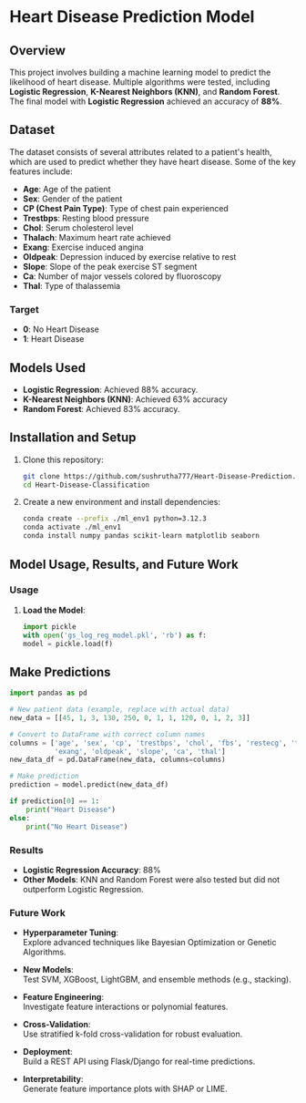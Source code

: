 # Heart Disease Prediction Model

## Overview

This project involves building a machine learning model to predict the likelihood of heart disease. Multiple algorithms were tested, including **Logistic Regression**, **K-Nearest Neighbors (KNN)**, and **Random Forest**. The final model with **Logistic Regression** achieved an accuracy of **88%**.

## Dataset

The dataset consists of several attributes related to a patient's health, which are used to predict whether they have heart disease. Some of the key features include:
- **Age**: Age of the patient
- **Sex**: Gender of the patient
- **CP (Chest Pain Type)**: Type of chest pain experienced
- **Trestbps**: Resting blood pressure
- **Chol**: Serum cholesterol level
- **Thalach**: Maximum heart rate achieved
- **Exang**: Exercise induced angina
- **Oldpeak**: Depression induced by exercise relative to rest
- **Slope**: Slope of the peak exercise ST segment
- **Ca**: Number of major vessels colored by fluoroscopy
- **Thal**: Type of thalassemia

### Target
- **0**: No Heart Disease
- **1**: Heart Disease

## Models Used

- **Logistic Regression**: Achieved 88% accuracy.
- **K-Nearest Neighbors (KNN)**: Achieved 63% accuracy 
- **Random Forest**: Achieved 83% accuracy.

## Installation and Setup

1. Clone this repository:
   ```bash
   git clone https://github.com/sushrutha777/Heart-Disease-Prediction.git
   cd Heart-Disease-Classification

2. Create a new environment and install dependencies:

   ```bash
   conda create --prefix ./ml_env1 python=3.12.3
   conda activate ./ml_env1
   conda install numpy pandas scikit-learn matplotlib seaborn
   ```

## Model Usage, Results, and Future Work

### Usage

1. **Load the Model**:

   ```python
   import pickle
   with open('gs_log_reg_model.pkl', 'rb') as f:
   model = pickle.load(f)
   ```

## Make Predictions

```python
import pandas as pd

# New patient data (example, replace with actual data)
new_data = [[45, 1, 3, 130, 250, 0, 1, 1, 120, 0, 1, 2, 3]]

# Convert to DataFrame with correct column names
columns = ['age', 'sex', 'cp', 'trestbps', 'chol', 'fbs', 'restecg', 'thalach', 
           'exang', 'oldpeak', 'slope', 'ca', 'thal']
new_data_df = pd.DataFrame(new_data, columns=columns)

# Make prediction
prediction = model.predict(new_data_df)

if prediction[0] == 1:
    print("Heart Disease")
else:
    print("No Heart Disease")
```
### Results

- **Logistic Regression Accuracy**: 88%
- **Other Models**: KNN and Random Forest were also tested but did not outperform Logistic Regression.

### Future Work

- **Hyperparameter Tuning**:  
  Explore advanced techniques like Bayesian Optimization or Genetic Algorithms.  

- **New Models**:  
  Test SVM, XGBoost, LightGBM, and ensemble methods (e.g., stacking).  

- **Feature Engineering**:  
  Investigate feature interactions or polynomial features.  

- **Cross-Validation**:  
  Use stratified k-fold cross-validation for robust evaluation.  

- **Deployment**:  
  Build a REST API using Flask/Django for real-time predictions.  

- **Interpretability**:  
  Generate feature importance plots with SHAP or LIME.  
